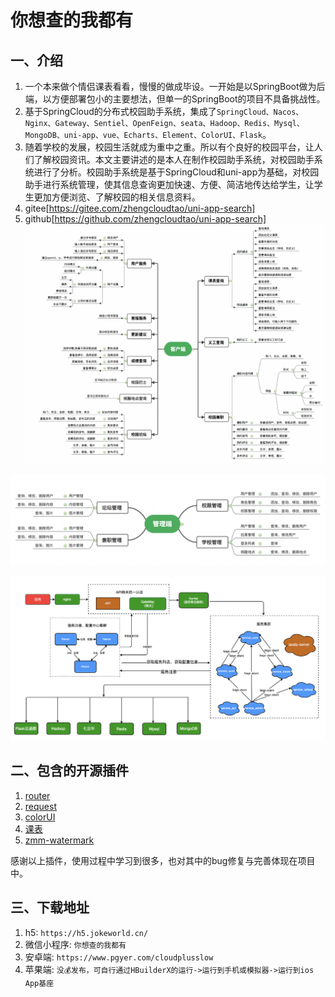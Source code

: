 # 你想查的我都有

## 一、介绍
1. 一个本来做个情侣课表看看，慢慢的做成毕设。一开始是以SpringBoot做为后端，以方便部署包小的主要想法，但单一的SpringBoot的项目不具备挑战性。
2. 基于SpringCloud的分布式校园助手系统，集成了`SpringCloud、Nacos、Nginx、Gateway、Sentiel、OpenFeign、seata、Hadoop、Redis、Mysql、MongoDB、uni-app、vue、Echarts、Element、ColorUI、Flask`。
3. 随着学校的发展，校园生活就成为重中之重。所以有个良好的校园平台，让人们了解校园资讯。本文主要讲述的是本人在制作校园助手系统，对校园助手系统进行了分析。校园助手系统是基于SpringCloud和uni-app为基础，对校园助手进行系统管理，使其信息查询更加快速、方便、简洁地传达给学生，让学生更加方便浏览、了解校园的相关信息资料。
4. gitee[https://gitee.com/zhengcloudtao/uni-app-search]
5. github[https://github.com/zhengcloudtao/uni-app-search]
![输入图片说明](image2.png)

![输入图片说明](image3.png)

![系统架构图](image1.png)

## 二、包含的开源插件

1. [router](https://github.com/yxk0909/uni-router-interceptor)
2. [request](https://ext.dcloud.net.cn/plugin?id=6210)
3. [colorUI](https://github.com/weilanwl/ColorUI)
4. [课表](https://ext.dcloud.net.cn/plugin?id=5553)
5. [zmm-watermark](https://ext.dcloud.net.cn/plugin?id=4587)

感谢以上插件，使用过程中学习到很多，也对其中的bug修复与完善体现在项目中。

## 三、下载地址
1. h5: `https://h5.jokeworld.cn/`
2. 微信小程序: `你想查的我都有`
3. 安卓端: `https://www.pgyer.com/cloudplusslow`
4. 苹果端: `没💰发布，可自行通过HBuilderX的运行->运行到手机或模拟器->运行到ios App基座`
